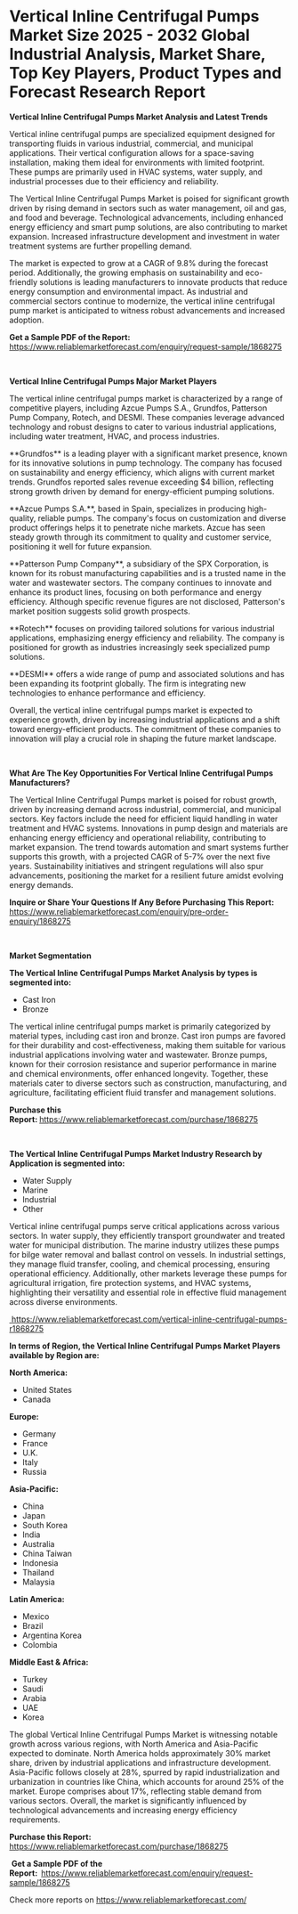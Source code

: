 <p><h1>Vertical Inline Centrifugal Pumps Market Size 2025 - 2032 Global Industrial Analysis, Market Share, Top Key Players, Product Types and Forecast Research Report</h1></p><p><strong>Vertical Inline Centrifugal Pumps Market Analysis and Latest Trends</strong></p>
<p><p>Vertical inline centrifugal pumps are specialized equipment designed for transporting fluids in various industrial, commercial, and municipal applications. Their vertical configuration allows for a space-saving installation, making them ideal for environments with limited footprint. These pumps are primarily used in HVAC systems, water supply, and industrial processes due to their efficiency and reliability.</p><p>The Vertical Inline Centrifugal Pumps Market is poised for significant growth driven by rising demand in sectors such as water management, oil and gas, and food and beverage. Technological advancements, including enhanced energy efficiency and smart pump solutions, are also contributing to market expansion. Increased infrastructure development and investment in water treatment systems are further propelling demand. </p><p>The market is expected to grow at a CAGR of 9.8% during the forecast period. Additionally, the growing emphasis on sustainability and eco-friendly solutions is leading manufacturers to innovate products that reduce energy consumption and environmental impact. As industrial and commercial sectors continue to modernize, the vertical inline centrifugal pump market is anticipated to witness robust advancements and increased adoption.</p></p>
<p><strong>Get a Sample PDF of the Report:&nbsp;</strong> <a href="https://www.reliablemarketforecast.com/enquiry/request-sample/1868275?utm_campaign=2458&utm_medium=2&utm_source=Github&utm_content=ia&utm_term=10042025&utm_id=vertical-inline-centrifugal-pumps">https://www.reliablemarketforecast.com/enquiry/request-sample/1868275</a></p>
<p>&nbsp;</p>
<p><strong>Vertical Inline Centrifugal Pumps Major Market Players</strong></p>
<p><p>The vertical inline centrifugal pumps market is characterized by a range of competitive players, including Azcue Pumps S.A., Grundfos, Patterson Pump Company, Rotech, and DESMI. These companies leverage advanced technology and robust designs to cater to various industrial applications, including water treatment, HVAC, and process industries.</p><p>**Grundfos** is a leading player with a significant market presence, known for its innovative solutions in pump technology. The company has focused on sustainability and energy efficiency, which aligns with current market trends. Grundfos reported sales revenue exceeding $4 billion, reflecting strong growth driven by demand for energy-efficient pumping solutions.</p><p>**Azcue Pumps S.A.**, based in Spain, specializes in producing high-quality, reliable pumps. The company's focus on customization and diverse product offerings helps it to penetrate niche markets. Azcue has seen steady growth through its commitment to quality and customer service, positioning it well for future expansion.</p><p>**Patterson Pump Company**, a subsidiary of the SPX Corporation, is known for its robust manufacturing capabilities and is a trusted name in the water and wastewater sectors. The company continues to innovate and enhance its product lines, focusing on both performance and energy efficiency. Although specific revenue figures are not disclosed, Patterson's market position suggests solid growth prospects.</p><p>**Rotech** focuses on providing tailored solutions for various industrial applications, emphasizing energy efficiency and reliability. The company is positioned for growth as industries increasingly seek specialized pump solutions.</p><p>**DESMI** offers a wide range of pump and associated solutions and has been expanding its footprint globally. The firm is integrating new technologies to enhance performance and efficiency.</p><p>Overall, the vertical inline centrifugal pumps market is expected to experience growth, driven by increasing industrial applications and a shift toward energy-efficient products. The commitment of these companies to innovation will play a crucial role in shaping the future market landscape.</p></p>
<p>&nbsp;</p>
<p><strong>What Are The Key Opportunities For Vertical Inline Centrifugal Pumps Manufacturers?</strong></p>
<p><p>The Vertical Inline Centrifugal Pumps market is poised for robust growth, driven by increasing demand across industrial, commercial, and municipal sectors. Key factors include the need for efficient liquid handling in water treatment and HVAC systems. Innovations in pump design and materials are enhancing energy efficiency and operational reliability, contributing to market expansion. The trend towards automation and smart systems further supports this growth, with a projected CAGR of 5-7% over the next five years. Sustainability initiatives and stringent regulations will also spur advancements, positioning the market for a resilient future amidst evolving energy demands.</p></p>
<p><strong>Inquire or Share Your Questions If Any Before Purchasing This Report:</strong> <a href="https://www.reliablemarketforecast.com/enquiry/pre-order-enquiry/1868275?utm_campaign=2458&utm_medium=2&utm_source=Github&utm_content=ia&utm_term=10042025&utm_id=vertical-inline-centrifugal-pumps">https://www.reliablemarketforecast.com/enquiry/pre-order-enquiry/1868275</a></p>
<p>&nbsp;</p>
<p><strong>Market Segmentation</strong></p>
<p><strong>The Vertical Inline Centrifugal Pumps Market Analysis by types is segmented into:</strong></p>
<p><ul><li>Cast Iron</li><li>Bronze</li></ul></p>
<p><p>The vertical inline centrifugal pumps market is primarily categorized by material types, including cast iron and bronze. Cast iron pumps are favored for their durability and cost-effectiveness, making them suitable for various industrial applications involving water and wastewater. Bronze pumps, known for their corrosion resistance and superior performance in marine and chemical environments, offer enhanced longevity. Together, these materials cater to diverse sectors such as construction, manufacturing, and agriculture, facilitating efficient fluid transfer and management solutions.</p></p>
<p><strong>Purchase this Report:&nbsp;</strong><a href="https://www.reliablemarketforecast.com/purchase/1868275?utm_campaign=2458&utm_medium=2&utm_source=Github&utm_content=ia&utm_term=10042025&utm_id=vertical-inline-centrifugal-pumps">https://www.reliablemarketforecast.com/purchase/1868275</a></p>
<p>&nbsp;</p>
<p><strong>The Vertical Inline Centrifugal Pumps Market Industry Research by Application is segmented into:</strong></p>
<p><ul><li>Water Supply</li><li>Marine</li><li>Industrial</li><li>Other</li></ul></p>
<p><p>Vertical inline centrifugal pumps serve critical applications across various sectors. In water supply, they efficiently transport groundwater and treated water for municipal distribution. The marine industry utilizes these pumps for bilge water removal and ballast control on vessels. In industrial settings, they manage fluid transfer, cooling, and chemical processing, ensuring operational efficiency. Additionally, other markets leverage these pumps for agricultural irrigation, fire protection systems, and HVAC systems, highlighting their versatility and essential role in effective fluid management across diverse environments.</p></p>
<p><a href="https://www.reliablemarketforecast.com/vertical-inline-centrifugal-pumps-r1868275?utm_campaign=2458&utm_medium=2&utm_source=Github&utm_content=ia&utm_term=10042025&utm_id=vertical-inline-centrifugal-pumps">&nbsp;https://www.reliablemarketforecast.com/vertical-inline-centrifugal-pumps-r1868275</a></p>
<p><strong>In terms of Region, the Vertical Inline Centrifugal Pumps Market Players available by Region are:</strong></p>
<p>
    <p> <strong> North America: </strong>
        <ul>
            <li>United States</li>
            <li>Canada</li>
        </ul>
        </p> 
    <p> <strong> Europe: </strong>
        <ul>
            <li>Germany</li>
            <li>France</li>
            <li>U.K.</li>
            <li>Italy</li>
            <li>Russia</li>
        </ul>
        </p> 
    <p> <strong> Asia-Pacific: </strong>
        <ul>
            <li>China</li>
            <li>Japan</li>
            <li>South Korea</li>
            <li>India</li>
            <li>Australia</li>
            <li>China Taiwan</li>
            <li>Indonesia</li>
            <li>Thailand</li>
            <li>Malaysia</li>
        </ul>
        </p> 
    <p> <strong> Latin America: </strong>
        <ul>
            <li>Mexico</li>
            <li>Brazil</li>
            <li>Argentina Korea</li>
            <li>Colombia</li>
        </ul>
        </p> 
    <p> <strong> Middle East & Africa: </strong>
        <ul>
            <li>Turkey</li>
            <li>Saudi</li>
            <li>Arabia</li>
            <li>UAE</li>
            <li>Korea</li>
        </ul>
    </p>
    </p>
<p><p>The global Vertical Inline Centrifugal Pumps Market is witnessing notable growth across various regions, with North America and Asia-Pacific expected to dominate. North America holds approximately 30% market share, driven by industrial applications and infrastructure development. Asia-Pacific follows closely at 28%, spurred by rapid industrialization and urbanization in countries like China, which accounts for around 25% of the market. Europe comprises about 17%, reflecting stable demand from various sectors. Overall, the market is significantly influenced by technological advancements and increasing energy efficiency requirements.</p></p>
<p><strong>Purchase this Report: </strong><a href="https://www.reliablemarketforecast.com/purchase/1868275?utm_campaign=2458&utm_medium=2&utm_source=Github&utm_content=ia&utm_term=10042025&utm_id=vertical-inline-centrifugal-pumps">https://www.reliablemarketforecast.com/purchase/1868275</a></p>
<p>&nbsp;<strong>Get a Sample PDF of the Report:&nbsp;&nbsp;</strong><a href="https://www.reliablemarketforecast.com/enquiry/request-sample/1868275?utm_campaign=2458&utm_medium=2&utm_source=Github&utm_content=ia&utm_term=10042025&utm_id=vertical-inline-centrifugal-pumps">https://www.reliablemarketforecast.com/enquiry/request-sample/1868275</a></p>
<p><strong></strong></p>
<p>Check more reports on <a href="https://www.reliablemarketforecast.com/?utm_campaign=2458&utm_medium=2&utm_source=Github&utm_content=ia&utm_term=10042025&utm_id=vertical-inline-centrifugal-pumps">https://www.reliablemarketforecast.com/</a></p>